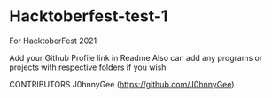 # Hacktoberfest-test-1
For HacktoberFest 2021

Add your Github Profile link in Readme
Also can add any programs or projects with respective folders if you wish

CONTRIBUTORS
J0hnnyGee (https://github.com/J0hnnyGee)
